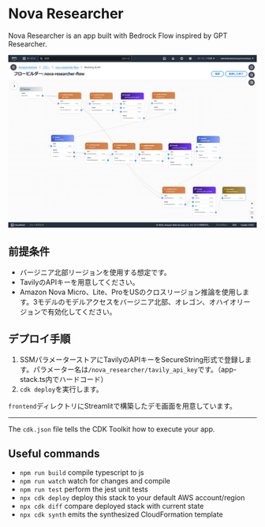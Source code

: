 # Nova Researcher

Nova Researcher is an app built with Bedrock Flow inspired by GPT Researcher.

![](doc/flow.png)

## 前提条件

* バージニア北部リージョンを使用する想定です。
* TavilyのAPIキーを用意してください。
* Amazon Nova Micro、Lite、ProをUSのクロスリージョン推論を使用します。3モデルのモデルアクセスをバージニア北部、オレゴン、オハイオリージョンで有効化してください。

## デプロイ手順

1. SSMパラメーターストアにTavilyのAPIキーをSecureString形式で登録します。パラメーター名は`/nova_researcher/tavily_api_key`です。（app-stack.ts内でハードコード）
1. `cdk deploy`を実行します。

`frontend`ディレクトリにStreamlitで構築したデモ画面を用意しています。


---

The `cdk.json` file tells the CDK Toolkit how to execute your app.

## Useful commands

* `npm run build`   compile typescript to js
* `npm run watch`   watch for changes and compile
* `npm run test`    perform the jest unit tests
* `npx cdk deploy`  deploy this stack to your default AWS account/region
* `npx cdk diff`    compare deployed stack with current state
* `npx cdk synth`   emits the synthesized CloudFormation template
